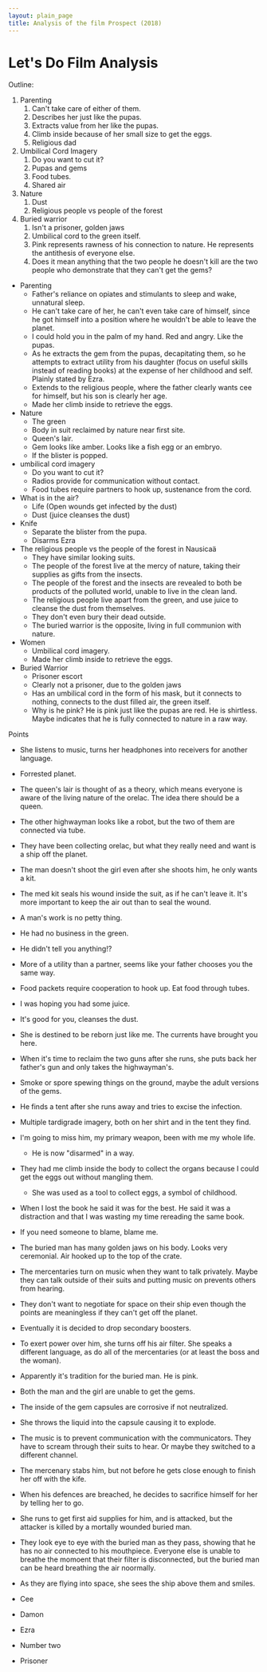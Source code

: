 ```yaml
---
layout: plain_page
title: Analysis of the film Prospect (2018)
---
```


# Let's Do Film Analysis

Outline:
1. Parenting
    1. Can't take care of either of them.
    1. Describes her just like the pupas.
    1. Extracts value from her like the pupas.
    1. Climb inside because of her small size to get the eggs.
    1. Religious dad
1. Umbilical Cord Imagery
    1. Do you want to cut it?
    1. Pupas and gems
    1. Food tubes.
    1. Shared air
1. Nature
    1. Dust
    1. Religious people vs people of the forest
1. Buried warrior
    1. Isn't a prisoner, golden jaws
    1. Umbilical cord to the green itself.
    1. Pink represents rawness of his connection to nature. He represents the antithesis of everyone else.
    1. Does it mean anything that the two people he doesn't kill are the two people who demonstrate that they can't get the gems?

* Parenting
    * Father's reliance on opiates and stimulants to sleep and wake, unnatural sleep.
    * He can't take care of her, he can't even take care of himself, since he got himself into a position where he wouldn't be able to leave the planet.
    * I could hold you in the palm of my hand. Red and angry. Like the pupas.
    * As he extracts the gem from the pupas, decapitating them, so he attempts to extract utility from his daughter (focus on useful skills instead of reading books) at the expense of her childhood and self. Plainly stated by Ezra.
    * Extends to the religious people, where the father clearly wants cee for himself, but his son is clearly her age.
    * Made her climb inside to retrieve the eggs.
* Nature
    * The green
    * Body in suit reclaimed by nature near first site.
    * Queen's lair.
    * Gem looks like amber. Looks like a fish egg or an embryo.
    * If the blister is popped.
* umbilical cord imagery
    * Do you want to cut it?
    * Radios provide for communication without contact.
    * Food tubes require partners to hook up, sustenance from the cord.
* What is in the air?
    * Life (Open wounds get infected by the dust)
    * Dust (juice cleanses the dust)
* Knife
    * Separate the blister from the pupa.
    * Disarms Ezra
* The religious people vs the people of the forest in Nausicaä
    * They have similar looking suits.
    * The people of the forest live at the mercy of nature, taking their supplies as gifts from the insects.
    * The people of the forest and the insects are revealed to both be products of the polluted world, unable to live in the clean land.
    * The religious people live apart from the green, and use juice to cleanse the dust from themselves.
    * They don't even bury their dead outside.
    * The buried warrior is the opposite, living in full communion with nature.
* Women
    * Umbilical cord imagery.
    * Made her climb inside to retrieve the eggs.
* Buried Warrior
    * Prisoner escort
    * Clearly not a prisoner, due to the golden jaws
    * Has an umbilical cord in the form of his mask, but it connects to nothing, connects to the dust filled air, the green itself.
    * Why is he pink? He is pink just like the pupas are red. He is shirtless. Maybe indicates that he is fully connected to nature in a raw way.

Points
* She listens to music, turns her headphones into receivers for another language.
* Forrested planet.
* The queen's lair is thought of as a theory, which means everyone is aware of the living nature of the orelac. The idea there should be a queen.
* The other highwayman looks like a robot, but the two of them are connected via tube.
* They have been collecting orelac, but what they really need and want is a ship off the planet.
* The man doesn't shoot the girl even after she shoots him, he only wants a kit.
* The med kit seals his wound inside the suit, as if he can't leave it. It's more important to keep the air out than to seal the wound.
* A man's work is no petty thing.
* He had no business in the green.
* He didn't tell you anything!?
* More of a utility than a partner, seems like your father chooses you the same way.
* Food packets require cooperation to hook up. Eat food through tubes.
* I was hoping you had some juice.
* It's good for you, cleanses the dust.
* She is destined to be reborn just like me. The currents have brought you here.
* When it's time to reclaim the two guns after she runs, she puts back her father's gun and only takes the highwayman's.
* Smoke or spore spewing things on the ground, maybe the adult versions of the gems.
* He finds a tent after she runs away and tries to excise the infection.
* Multiple tardigrade imagery, both on her shirt and in the tent they find.
* I'm going to miss him, my primary weapon, been with me my whole life.
    * He is now "disarmed" in a way.
* They had me climb inside the body to collect the organs because I could get the eggs out without mangling them.
    * She was used as a tool to collect eggs, a symbol of childhood.
* When I lost the book he said it was for the best. He said it was a distraction and that I was wasting my time rereading the same book.
* If you need someone to blame, blame me.
* The buried man has many golden jaws on his body. Looks very ceremonial. Air hooked up to the top of the crate.
* The mercentaries turn on music when they want to talk privately. Maybe they can talk outside of their suits and putting music on prevents others from hearing.
* They don't want to negotiate for space on their ship even though the points are meaningless if they can't get off the planet.
* Eventually it is decided to drop secondary boosters.
* To exert power over him, she turns off his air filter. She speaks a different language, as do all of the mercentaries (or at least the boss and the woman).
* Apparently it's tradition for the buried man. He is pink.
* Both the man and the girl are unable to get the gems.
* The inside of the gem capsules are corrosive if not neutralized.
* She throws the liquid into the capsule causing it to explode.
* The music is to prevent communication with the communicators. They have to scream through their suits to hear. Or maybe they switched to a different channel.
* The mercenary stabs him, but not before he gets close enough to finish her off with the kife.
* When his defences are breached, he decides to sacrifice himself for her by telling her to go.
* She runs to get first aid supplies for him, and is attacked, but the attacker is killed by a mortally wounded buried man.
* They look eye to eye with the buried man as they pass, showing that he has no air connected to his mouthpiece. Everyone else is unable to breathe the momoent that their filter is disconnected, but the buried man can be heard breathing the air noormally.
* As they are flying into space, she sees the ship above them and smiles.

* Cee
* Damon
* Ezra
* Number two
* Prisoner